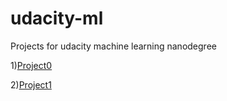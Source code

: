 # udacity-ml
Projects for udacity machine learning nanodegree

1)[Project0](https://github.com/jameszhou89/udacity-ml/tree/master/Project0-James)

2)[Project1](https://github.com/jameszhou89/udacity-ml/tree/master/Project1-James)

